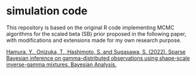 # simulation code

This repository is based on the original R code implementing MCMC algorithms for the scaled beta (SB) prior proposed in the following paper, with modifications and extensions made for my own research purpose.

[Hamura, Y., Onizuka, T., Hashimoto, S. and Sugasawa, S. (2022). Sparse Bayesian inference on gamma-distributed observations using shape-scale inverse-gamma mixtures. Bayesian Analysis.](https://projecteuclid.org/journals/bayesian-analysis/advance-publication/Sparse-Bayesian-Inference-on-Gamma-Distributed-Observations-Using-Shape-Scale/10.1214/22-BA1348.full)
